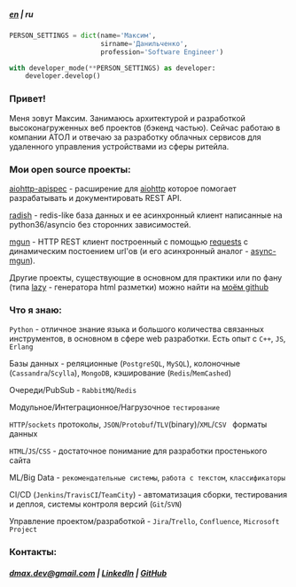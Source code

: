 ##### [en](./) | ru

```python
PERSON_SETTINGS = dict(name='Максим',
                       sirname='Данильченко',
                       profession='Software Engineer')

with developer_mode(**PERSON_SETTINGS) as developer:
    developer.develop()
```

### Привет!

Меня зовут Максим. Занимаюсь архитектурой и разработкой высоконагруженных веб проектов (бэкенд частью). Сейчас работаю в компании АТОЛ и отвечаю за разработку облачных сервисов для удаленного управления устройствами из сферы ритейла.

### Мои open source проекты:

[aiohttp-apispec](https://github.com/maximdanilchenko/aiohttp-apispec) - расширение для [aiohttp](https://github.com/aio-libs/aiohttp) которое помогает разрабатывать и документировать REST API.

[radish](https://github.com/maximdanilchenko/radish) - redis-like база данных и ее асинхронный клиент написанные на python36/asyncio без сторонних зависимостей.

[mgun](https://github.com/maximdanilchenko/mgun) - HTTP REST клиент построенный с помощью [requests](https://github.com/requests/requests) с динамическим постоением url'ов (и его асинхронный аналог - [async-mgun](https://github.com/maximdanilchenko/async-mgun)).

Другие проекты, существующие в основном для практики или по фану (типа [lazy](https://github.com/maximdanilchenko/lazy) - генератора html разметки) можно найти на [моём github](https://github.com/maximdanilchenko)

### Что я знаю:


```Python``` - отличное знание языка и большого количества связанных инструментов, в основном в сфере web разработки. Есть опыт с ```C++```, ```JS```, ```Erlang```

Базы данных - реляционные (```PostgreSQL```, ```MySQL```), колоночные  (```Cassandra```/```Scylla```), ```MongoDB```, кэширование (```Redis```/```MemCashed```)

Очереди/PubSub - ```RabbitMQ```/```Redis```

Модульное/Интеграционное/Нагрузочное ```тестирование```

```HTTP```/```sockets``` протоколы, ```JSON```/```Protobuf```/```TLV```(binary)/```XML```/```CSV ``` форматы данных

```HTML```/```JS```/```CSS``` - достаточное понимание для разработки простенького сайта

ML/Big Data - ```рекомендательные системы```, ```работа с текстом```, ```классификаторы```

CI/CD (```Jenkins```/```TravisCI```/```TeamCity```) - автоматизация сборки, тестирования и деплоя, системы контроля версий  (```Git```/```SVN```)

Управление проектом/разработкой - ```Jira```/```Trello```, ```Confluence```, ```Microsoft Project```

### Контакты:

##### [dmax.dev@gmail.com](mailto:dmax.dev@gmail.com) |  [LinkedIn](https://linkedin.com/in/maximdanilchenko)  |  [GitHub](https://github.com/maximdanilchenko)

